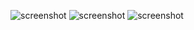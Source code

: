 ![screenshot](https://imgur.com/0NQMfAd.png)
![screenshot](https://imgur.com/rJexpZw.png)
![screenshot](https://imgur.com/r4FGFKT.png)
